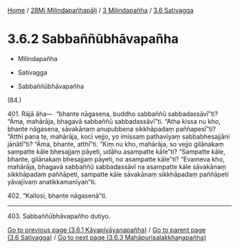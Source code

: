 
[Home](/) / [28Mi Milindapañhapāḷi](../../../28Mi.md) / [3 Milindapañha](../../3.md) / [3.6 Sativagga](../3.6.md)

# 3.6.2 Sabbaññūbhāvapañha

* Milindapañha

* Sativagga

* Sabbaññūbhāvapañha

(84.)

401\. Rājā āha—  “bhante nāgasena, buddho sabbaññū sabbadassāvī”ti? “Āma, mahārāja, bhagavā sabbaññū sabbadassāvī”ti. “Atha kissa nu kho, bhante nāgasena, sāvakānaṃ anupubbena sikkhāpadaṃ paññapesī”ti? “Atthi pana te, mahārāja, koci vejjo, yo imissaṃ pathaviyaṃ sabbabhesajjāni jānātī”ti? “Āma, bhante, atthī”ti. “Kiṃ nu kho, mahārāja, so vejjo gilānakaṃ sampatte kāle bhesajjaṃ pāyeti, udāhu asampatte kāle”ti? “Sampatte kāle, bhante, gilānakaṃ bhesajjaṃ pāyeti, no asampatte kāle”ti? “Evameva kho, mahārāja, bhagavā sabbaññū sabbadassāvī na asampatte kāle sāvakānaṃ sikkhāpadaṃ paññāpeti, sampatte kāle sāvakānaṃ sikkhāpadaṃ paññāpeti yāvajīvaṃ anatikkamanīyan”ti.

402\. “Kallosi, bhante nāgasenā”ti.

---

403\. Sabbaññūbhāvapañho dutiyo.



[Go to previous page (3.6.1 Kāyapiyāyanapañha)](3.6.1.md) / [Go to parent page (3.6 Sativagga)](../3.6.md) / [Go to next page (3.6.3 Mahāpurisalakkhaṇapañha)](3.6.3.md)


